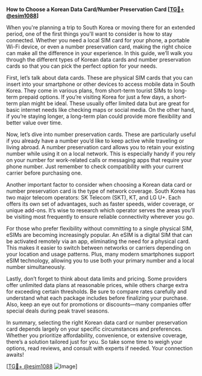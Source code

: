**How to Choose a Korean Data Card/Number Preservation Card [[TG💪+ @esim1088](https://t.me/s/esim1088)]**

When you're planning a trip to South Korea or moving there for an extended period, one of the first things you'll want to consider is how to stay connected. Whether you need a local SIM card for your phone, a portable Wi-Fi device, or even a number preservation card, making the right choice can make all the difference in your experience. In this guide, we’ll walk you through the different types of Korean data cards and number preservation cards so that you can pick the perfect option for your needs.

First, let’s talk about data cards. These are physical SIM cards that you can insert into your smartphone or other devices to access mobile data in South Korea. They come in various plans, from short-term tourist SIMs to long-term prepaid options. If you’re visiting Korea for just a few days, a short-term plan might be ideal. These usually offer limited data but are great for basic internet needs like checking maps or social media. On the other hand, if you’re staying longer, a long-term plan could provide more flexibility and better value over time.

Now, let’s dive into number preservation cards. These are particularly useful if you already have a number you’d like to keep active while traveling or living abroad. A number preservation card allows you to retain your existing number while using it on a local network. This is especially handy if you rely on your number for work-related calls or messaging apps that require your phone number. Just remember to check compatibility with your current carrier before purchasing one.

Another important factor to consider when choosing a Korean data card or number preservation card is the type of network coverage. South Korea has two major telecom operators: SK Telecom (SKT), KT, and LG U+. Each offers its own set of advantages, such as faster speeds, wider coverage, or unique add-ons. It’s wise to research which operator serves the areas you’ll be visiting most frequently to ensure reliable connectivity wherever you go.

For those who prefer flexibility without committing to a single physical SIM, eSIMs are becoming increasingly popular. An eSIM is a digital SIM that can be activated remotely via an app, eliminating the need for a physical card. This makes it easier to switch between networks or carriers depending on your location and usage patterns. Plus, many modern smartphones support eSIM technology, allowing you to use both your primary number and a local number simultaneously.

Lastly, don’t forget to think about data limits and pricing. Some providers offer unlimited data plans at reasonable prices, while others charge extra for exceeding certain thresholds. Be sure to compare rates carefully and understand what each package includes before finalizing your purchase. Also, keep an eye out for promotions or discounts—many companies offer special deals during peak travel seasons.

In summary, selecting the right Korean data card or number preservation card depends largely on your specific circumstances and preferences. Whether you prioritize affordability, convenience, or extensive coverage, there’s a solution tailored just for you. So take some time to weigh your options, read reviews, and consult with experts if needed. Your connection awaits!

[[TG💪+ @esim1088](https://t.me/s/esim1088) ![Image](https://i.postimg.cc/Y0z9fWf4/image.png)]